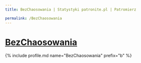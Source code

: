 ```yaml
---
title: BezChaosowania | Statystyki patronite.pl | Patromierz

permalink: /BezChaosowania
---
```


# [BezChaosowania](https://patronite.pl/BezChaosowania)

{% include profile.md name="BezChaosowania" prefix="b" %}
